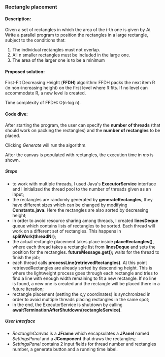 ### Rectangle placement

#### Description:
Given a set of rectangles in which the area of the i-th one is given by Ai. Write a parallel program to position the rectangles in a large rectangle, subject to the conditions that:

1. The individual rectangles must not overlap.
2. All n smaller rectangles must be included in the large one.
3. The area of the larger one is to be a minimum

#### Proposed solution:
First-Fit Decreasing Height (**FFDH**) algorithm:
FFDH packs the next item R (in non-increasing height) on the first level where R fits. If no level can accommodate R, a new level is created.

Time complexity of FFDH: O(n·log n).

#### Code dive:

After starting the program, the user can specify the **number of threads** (that should work on packing the rectangles) and 
the **number of rectangles** to be placed. 

Clicking *Generate* will run the algorithm.

After the canvas is populated with rectangles, the execution time in *ms* is shown.

##### Steps

* to work with multiple threads, I used Java's **ExecutorService** interface and I initialized the thread pool to the number of threads given as an input;
* the rectangles are randomly generated by **generateRectangles**, they have different sizes which can be changed by modifying **Constants.java**. Here the rectangles are also sorted by decreasing height;
* in order to avoid resource sharing among threads, I created **linesDeque** queue which contains lists of rectangles to be sorted. 
Each thread will work on a different set of rectangles. This happens in **splitWork(threadNr)**;
* the actual rectangle placement takes place inside **placeRectangles()**, where each thread takes a rectangle list from **linesDeque** and sets the position for the rectangles.
**futureMessage.get();** waits for the thread to finish the job;
* each thread calls **processLine(retrievedRectangles)**. At this point retrievedRectangles are already sorted by descending height. 
This is where the lightweight process goes through each rectangle and tries to find a line with enough width remaining to fit a new rectangle.
If no line is found, a new one is created and the rectangle will be placed there in a future iteration;
* rectangle placement (setting the x,y coordinates) is synchronized in order to avoid multiple threads placing rectangles in the same spot;
* in the end, the ExecutorService is shutdown by calling **awaitTerminationAfterShutdown(rectangleService)**.

##### User interface
* *RectangleCanvas* is a **JFrame** which encapsulates a **JPanel** named *SettingsPanel* and  a **JComponent** that draws the rectangles;
* *SettingsPanel* contains 2 input fields for thread number and rectangles number, a generate button and a running time label.
